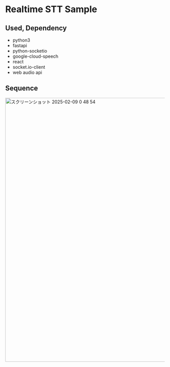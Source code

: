 # Realtime STT Sample

## Used, Dependency

- python3
- fastapi
- python-socketio
- google-cloud-speech
- react
- socket.io-client
- web audio api

## Sequence
<img width="834" alt="スクリーンショット 2025-02-09 0 48 54" src="https://github.com/user-attachments/assets/3fa4665e-fe78-4783-ba23-8d715d4e5b5f" />

